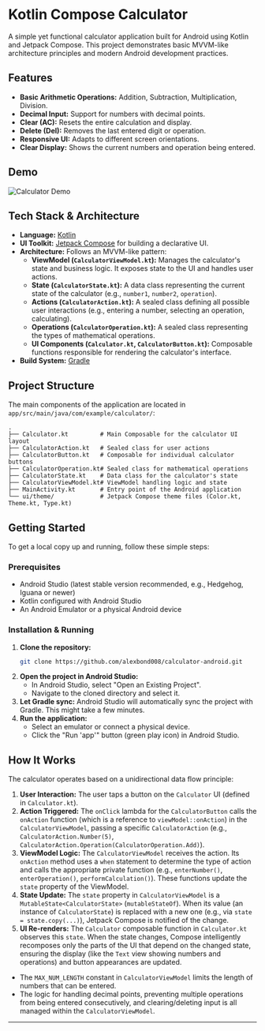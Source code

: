 # Kotlin Compose Calculator

A simple yet functional calculator application built for Android using Kotlin and Jetpack Compose. This project demonstrates basic MVVM-like architecture principles and modern Android development practices.

## Features

*   **Basic Arithmetic Operations:** Addition, Subtraction, Multiplication, Division.
*   **Decimal Input:** Support for numbers with decimal points.
*   **Clear (AC):** Resets the entire calculation and display.
*   **Delete (Del):** Removes the last entered digit or operation.
*   **Responsive UI:** Adapts to different screen orientations.
*   **Clear Display:** Shows the current numbers and operation being entered.

## Demo
![Calculator Demo](app/assets/demo.gif)

## Tech Stack & Architecture
*   **Language:** [Kotlin](https://kotlinlang.org/)
*   **UI Toolkit:** [Jetpack Compose](https://developer.android.com/jetpack/compose) for building a declarative UI.
*   **Architecture:** Follows an MVVM-like pattern:
    *   **ViewModel (`CalculatorViewModel.kt`):** Manages the calculator's state and business logic. It exposes state to the UI and handles user actions.
    *   **State (`CalculatorState.kt`):** A data class representing the current state of the calculator (e.g., `number1`, `number2`, `operation`).
    *   **Actions (`CalculatorAction.kt`):** A sealed class defining all possible user interactions (e.g., entering a number, selecting an operation, calculating).
    *   **Operations (`CalculatorOperation.kt`):** A sealed class representing the types of mathematical operations.
    *   **UI Components (`Calculator.kt`, `CalculatorButton.kt`):** Composable functions responsible for rendering the calculator's interface.
*   **Build System:** [Gradle](https://gradle.org/)

## Project Structure

The main components of the application are located in `app/src/main/java/com/example/calculator/`:

```
.
├── Calculator.kt         # Main Composable for the calculator UI layout
├── CalculatorAction.kt   # Sealed class for user actions
├── CalculatorButton.kt   # Composable for individual calculator buttons
├── CalculatorOperation.kt# Sealed class for mathematical operations
├── CalculatorState.kt    # Data class for the calculator's state
├── CalculatorViewModel.kt# ViewModel handling logic and state
├── MainActivity.kt       # Entry point of the Android application
└── ui/theme/             # Jetpack Compose theme files (Color.kt, Theme.kt, Type.kt)
```

## Getting Started

To get a local copy up and running, follow these simple steps:

### Prerequisites

*   Android Studio (latest stable version recommended, e.g., Hedgehog, Iguana or newer)
*   Kotlin configured with Android Studio
*   An Android Emulator or a physical Android device

### Installation & Running

1.  **Clone the repository:**
    ```sh
    git clone https://github.com/alexbond008/calculator-android.git
    ```
2.  **Open the project in Android Studio:**
    *   In Android Studio, select "Open an Existing Project".
    *   Navigate to the cloned directory and select it.
3.  **Let Gradle sync:**
    Android Studio will automatically sync the project with Gradle. This might take a few minutes.
4.  **Run the application:**
    *   Select an emulator or connect a physical device.
    *   Click the "Run 'app'" button (green play icon) in Android Studio.

## How It Works

The calculator operates based on a unidirectional data flow principle:

1.  **User Interaction:** The user taps a button on the `Calculator` UI (defined in `Calculator.kt`).
2.  **Action Triggered:** The `onClick` lambda for the `CalculatorButton` calls the `onAction` function (which is a reference to `viewModel::onAction`) in the `CalculatorViewModel`, passing a specific `CalculatorAction` (e.g., `CalculatorAction.Number(5)`, `CalculatorAction.Operation(CalculatorOperation.Add)`).
3.  **ViewModel Logic:** The `CalculatorViewModel` receives the action. Its `onAction` method uses a `when` statement to determine the type of action and calls the appropriate private function (e.g., `enterNumber()`, `enterOperation()`, `performCalculation()`). These functions update the `state` property of the ViewModel.
4.  **State Update:** The `state` property in `CalculatorViewModel` is a `MutableState<CalculatorState>` (`mutableStateOf`). When its value (an instance of `CalculatorState`) is replaced with a new one (e.g., via `state = state.copy(...)`), Jetpack Compose is notified of the change.
5.  **UI Re-renders:** The `Calculator` composable function in `Calculator.kt` observes this `state`. When the state changes, Compose intelligently recomposes only the parts of the UI that depend on the changed state, ensuring the display (like the `Text` view showing numbers and operations) and button appearances are updated.

*   The `MAX_NUM_LENGTH` constant in `CalculatorViewModel` limits the length of numbers that can be entered.
*   The logic for handling decimal points, preventing multiple operations from being entered consecutively, and clearing/deleting input is all managed within the `CalculatorViewModel`.

---
